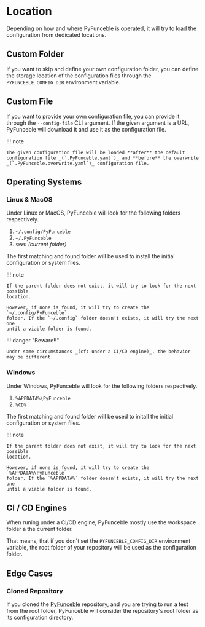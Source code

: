 # Location

Depending on how and where PyFunceble is operated, it will try to load the
configuration from dedicated locations.

## Custom Folder

If you want to skip and define your own configuration folder, you can define
the storage location of the configuration files through
the `PYFUNCEBLE_CONFIG_DIR` environment variable.

## Custom File

If you want to provide your own configuration file, you can provide it through
the `--config-file` CLI argument. If the given argument is a URL, PyFunceble
will download it and use it as the configuration file.


!!! note

    The given configuration file will be loaded **after** the default
    configuration file _(`.PyFunceble.yaml`)_ and **before** the overwrite _(`.PyFunceble.overwrite.yaml`)_ configuration file.

## Operating Systems

### Linux & MacOS

Under Linux or MacOS, PyFunceble will look for the following folders respectively.

1. `~/.config/PyFunceble`
2. `~/.PyFunceble`
3. `$PWD` _(current folder)_

The first matching and found folder will be used to install the initial configuration
or system files.

!!! note

    If the parent folder does not exist, it will try to look for the next possible
    location.

    However, if none is found, it will try to create the `~/.config/PyFunceble`
    folder. If the `~/.config` folder doesn't exists, it will try the next one
    until a viable folder is found.

!!! danger "Beware!!"

    Under some circumstances _(cf: under a CI/CD engine)_, the behavior may be different.

### Windows

Under Windows, PyFunceble will look for the following folders respectively.

1. `%APPDATA%\PyFunceble`
2. `%CD%`

The first matching and found folder will be used to initall the initial configuration
or system files.

!!! note

    If the parent folder does not exist, it will try to look for the next possible
    location.

    However, if none is found, it will try to create the `%APPDATA%\PyFunceble`
    folder. If the `%APPDATA%` folder doesn't exists, it will try the next one
    until a viable folder is found.

## CI / CD Engines

When runing under a CI/CD engine, PyFunceble mostly use the workspace folder a the current folder.

That means, that if you don't set the `PYFUNCEBLE_CONFIG_DIR` environment variable, the root folder of your repository will be used as the configuration folder.


## Edge Cases


### Cloned Repository

If you cloned the [PyFunceble](https://github.com/funilrys/PyFunceble) repository,
and you are trying to run a test from the root folder, PyFunceble will consider
the repository's root folder as its configuration directory.
